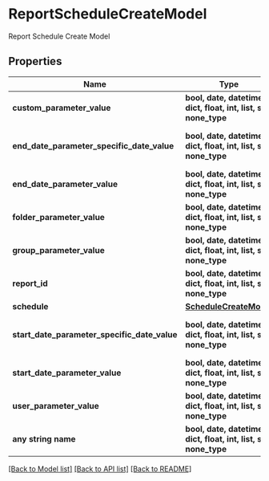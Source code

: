 # ReportScheduleCreateModel

Report Schedule Create Model

## Properties
Name | Type | Description | Notes
------------ | ------------- | ------------- | -------------
**custom_parameter_value** | **bool, date, datetime, dict, float, int, list, str, none_type** | Custom Parameter Value | [optional] 
**end_date_parameter_specific_date_value** | **bool, date, datetime, dict, float, int, list, str, none_type** | Specific Date Value for when Specfic date is specified for EndDateParameterValue | [optional] 
**end_date_parameter_value** | **bool, date, datetime, dict, float, int, list, str, none_type** | End Date Parameter Value | [optional] 
**folder_parameter_value** | **bool, date, datetime, dict, float, int, list, str, none_type** | Folder Parameter Value | [optional] 
**group_parameter_value** | **bool, date, datetime, dict, float, int, list, str, none_type** | Group Parameter Value | [optional] 
**report_id** | **bool, date, datetime, dict, float, int, list, str, none_type** | Report Id | [optional] 
**schedule** | [**ScheduleCreateModel**](ScheduleCreateModel.md) |  | [optional] 
**start_date_parameter_specific_date_value** | **bool, date, datetime, dict, float, int, list, str, none_type** | Specific Date Value for when Specfic date is specified for StartDateParameterValue | [optional] 
**start_date_parameter_value** | **bool, date, datetime, dict, float, int, list, str, none_type** | Start Date Parameter Value | [optional] 
**user_parameter_value** | **bool, date, datetime, dict, float, int, list, str, none_type** | User Parameter Value | [optional] 
**any string name** | **bool, date, datetime, dict, float, int, list, str, none_type** | any string name can be used but the value must be the correct type | [optional]

[[Back to Model list]](../README.md#documentation-for-models) [[Back to API list]](../README.md#documentation-for-api-endpoints) [[Back to README]](../README.md)


